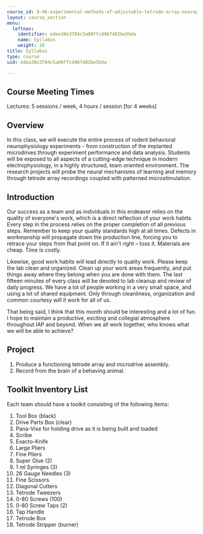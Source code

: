 ```yaml
---
course_id: 9-96-experimental-methods-of-adjustable-tetrode-array-neurophysiology-january-iap-2001
layout: course_section
menu:
  leftnav:
    identifier: edea38e3784c5a00ffcd967482be5bda
    name: Syllabus
    weight: 10
title: Syllabus
type: course
uid: edea38e3784c5a00ffcd967482be5bda

---
```


Course Meeting Times
--------------------

Lectures: 5 sessions / week, 4 hours / session \[for 4 weeks\]

Overview
--------

In this class, we will execute the entire process of rodent behavioral neurophysiology experiments - from construction of the implanted microdrives through experiment performance and data analysis. Students will be exposed to all aspects of a cutting-edge technique in modern electrophysiology, in a highly structured, team oriented environment. The research projects will probe the neural mechanisms of learning and memory through tetrode array recordings coupled with patterned microstimulation.

Introduction
------------

Our success as a team and as individuals in this endeavor relies on the quality of everyone's work, which is a direct reflection of your work habits. Every step in the process relies on the proper completion of all previous steps. Remember to keep your quality standards high at all times. Defects in workmanship will propagate down the production line, forcing you to retrace your steps from that point on. If it ain't right – toss it. Materials are cheap. Time is costly.

Likewise, good work habits will lead directly to quality work. Please keep the lab clean and organized. Clean up your work areas frequently, and put things away where they belong when you are done with them. The last fifteen minutes of every class will be devoted to lab cleanup and review of daily progress. We have a lot of people working in a very small space, and using a lot of shared equipment. Only through cleanliness, organization and common courtesy will it work for all of us.

That being said, I think that this month should be interesting and a lot of fun. I hope to maintain a productive, exciting and collegial atmosphere throughout IAP and beyond. When we all work together, who knows what we will be able to achieve?

Project
-------

1.  Produce a functioning tetrode array and microdrive assembly.
2.  Record from the brain of a behaving animal.

Toolkit Inventory List
----------------------

Each team should have a toolkit consisting of the following items:

1.  Tool Box (black)
2.  Drive Parts Box (clear)
3.  Pana-Vise for holding drive as it is being built and loaded
4.  Scribe
5.  Exacto-Knife
6.  Large Pliers
7.  Fine Pliers
8.  Super Glue (2)
9.  1 ml Syringes (3)
10.  26 Gauge Needles (3)
11.  Fine Scissors
12.  Diagonal Cutters
13.  Tetrode Tweezers
14.  0-80 Screws (100)
15.  0-80 Screw Taps (2)
16.  Tap Handle
17.  Tetrode Box
18.  Tetrode Stripper (burner)